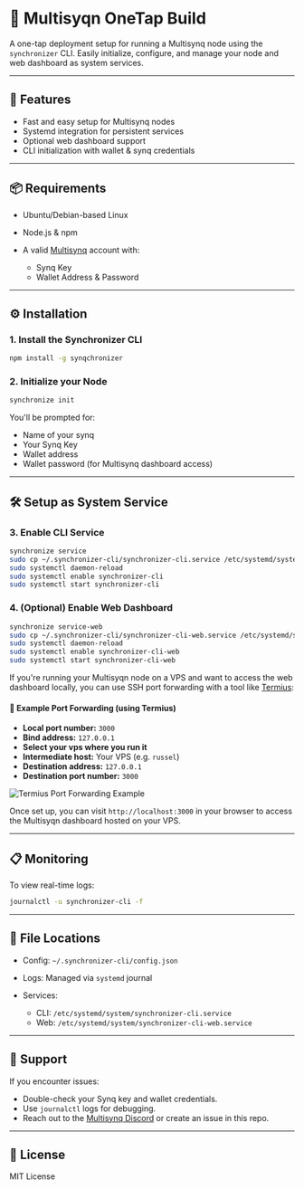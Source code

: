 # 🧠 Multisyqn OneTap Build

A one-tap deployment setup for running a Multisynq node using the `synchronizer` CLI. Easily initialize, configure, and manage your node and web dashboard as system services.

---

## 🚀 Features

* Fast and easy setup for Multisynq nodes
* Systemd integration for persistent services
* Optional web dashboard support
* CLI initialization with wallet & synq credentials

---

## 📦 Requirements

* Ubuntu/Debian-based Linux
* Node.js & npm
* A valid [Multisynq](https://dashboard.multisynq.com) account with:

  * Synq Key
  * Wallet Address & Password

---

## ⚙️ Installation

### 1. Install the Synchronizer CLI

```bash
npm install -g synqchronizer
```

### 2. Initialize your Node

```bash
synchronize init
```

You'll be prompted for:

* Name of your synq
* Your Synq Key
* Wallet address
* Wallet password (for Multisynq dashboard access)

---

## 🛠 Setup as System Service

### 3. Enable CLI Service

```bash
synchronize service
sudo cp ~/.synchronizer-cli/synchronizer-cli.service /etc/systemd/system/
sudo systemctl daemon-reload
sudo systemctl enable synchronizer-cli
sudo systemctl start synchronizer-cli
```

### 4. (Optional) Enable Web Dashboard

```bash
synchronize service-web
sudo cp ~/.synchronizer-cli/synchronizer-cli-web.service /etc/systemd/system/
sudo systemctl daemon-reload
sudo systemctl enable synchronizer-cli-web
sudo systemctl start synchronizer-cli-web
```

If you're running your Multisyqn node on a VPS and want to access the web dashboard locally, you can use SSH port forwarding with a tool like [Termius](https://termius.com/):

#### 📡 Example Port Forwarding (using Termius)

* **Local port number:** `3000`
* **Bind address:** `127.0.0.1`
* **Select your vps where you run it**
* **Intermediate host:** Your VPS (e.g. `russel`)
* **Destination address:** `127.0.0.1`
* **Destination port number:** `3000`

![Termius Port Forwarding Example](./041700d3-76da-4eb1-8428-78264187991a.png)

Once set up, you can visit `http://localhost:3000` in your browser to access the Multisyqn dashboard hosted on your VPS.

---

## 📋 Monitoring

To view real-time logs:

```bash
journalctl -u synchronizer-cli -f
```

---

## 📁 File Locations

* Config: `~/.synchronizer-cli/config.json`
* Logs: Managed via `systemd` journal
* Services:

  * CLI: `/etc/systemd/system/synchronizer-cli.service`
  * Web: `/etc/systemd/system/synchronizer-cli-web.service`

---

## 🧩 Support

If you encounter issues:

* Double-check your Synq key and wallet credentials.
* Use `journalctl` logs for debugging.
* Reach out to the [Multisynq Discord](https://discord.gg/YOUR-DISCORD-LINK) or create an issue in this repo.

---

## 📝 License

MIT License
